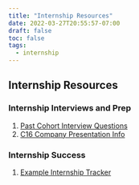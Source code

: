 ```yaml
---
title: "Internship Resources"
date: 2022-03-27T20:55:57-07:00
draft: false
toc: false
tags: 
  - internship
---
```

## Internship Resources

### Internship Interviews and Prep
1. [Past Cohort Interview Questions](https://docs.google.com/spreadsheets/d/155p3xZ-pt9CM68RuiL92_-qvRhtNL2-I/edit?usp=sharing&ouid=117402741877336591974&rtpof=true&sd=true)
2. [C16 Company Presentation Info](https://docs.google.com/spreadsheets/d/15NC9F3eK1oj28y2CK8yiyso1cxnuqvCP/edit?usp=sharing&ouid=117402741877336591974&rtpof=true&sd=true)

### Internship Success
1. [Example Internship Tracker](https://docs.google.com/spreadsheets/d/1LU_R6jO4mQfC5hf5MAvnyWMJ1MS1tWSo/edit?usp=sharing&ouid=117402741877336591974&rtpof=true&sd=true)